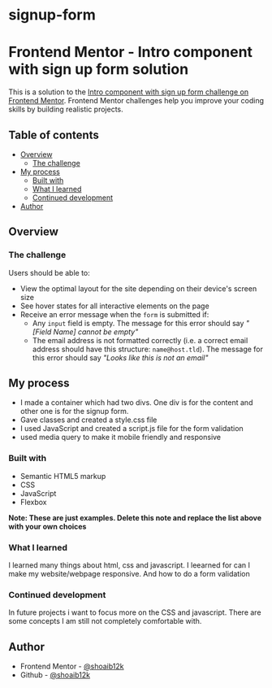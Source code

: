 # signup-form
# Frontend Mentor - Intro component with sign up form solution

This is a solution to the [Intro component with sign up form challenge on Frontend Mentor](https://www.frontendmentor.io/challenges/intro-component-with-signup-form-5cf91bd49edda32581d28fd1). Frontend Mentor challenges help you improve your coding skills by building realistic projects. 

## Table of contents

- [Overview](#overview)
  - [The challenge](#the-challenge)
- [My process](#my-process)
  - [Built with](#built-with)
  - [What I learned](#what-i-learned)
  - [Continued development](#continued-development)
- [Author](#author)


## Overview

### The challenge

Users should be able to:

- View the optimal layout for the site depending on their device's screen size
- See hover states for all interactive elements on the page
- Receive an error message when the `form` is submitted if:
  - Any `input` field is empty. The message for this error should say *"[Field Name] cannot be empty"*
  - The email address is not formatted correctly (i.e. a correct email address should have this structure: `name@host.tld`). The message for this error should say *"Looks like this is not an email"*

## My process
- I made a container which had two divs. One div is for the content and other one is for the signup form.
- Gave classes and created a style.css file
- I used JavaScript and created a script.js file for the form validation
- used media query to make it mobile friendly and responsive

### Built with

- Semantic HTML5 markup
- CSS 
- JavaScript
- Flexbox


**Note: These are just examples. Delete this note and replace the list above with your own choices**

### What I learned
I learned many things about html, css and javascript. I leearned for can I make my website/webpage responsive. And how to do a form validation

### Continued development

In future projects i want to focus more on the CSS and javascript. There are some concepts I am still not completely comfortable with.


## Author

- Frontend Mentor - [@shoaib12k](https://www.frontendmentor.io/profile/shoaib12k)
- Github - [@shoaib12k](https://github.com/shoaib12k)
